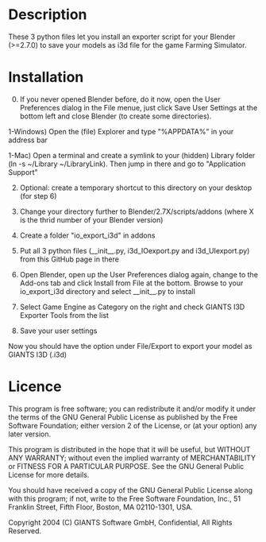 # Description

These 3 python files let you install an exporter script for your Blender (>=2.7.0) to save your models as i3d file for the game Farming Simulator.

# Installation

0) If you never opened Blender before, do it now, open the User Preferences dialog in the File menue, just click Save User Settings at the bottom left and close Blender (to create some directories).

1-Windows) Open the (file) Explorer and type "%APPDATA%" in your address bar

1-Mac) Open a terminal and create a symlink to your (hidden) Library folder (ln -s ~/Library ~/LibraryLink). Then jump in there and go to "Application Support"

2) Optional: create a temporary shortcut to this directory on your desktop (for step 6)

3) Change your directory further to Blender/2.7X/scripts/addons (where X is the thrid number of your Blender version)

4) Create a folder "io_export_i3d" in addons

5) Put all 3 python files (\_\_init\_\_.py, i3d_IOexport.py and i3d_UIexport.py) from this GitHub page in there

6) Open Blender, open up the User Preferences dialog again, change to the Add-ons tab and click Install from File at the bottom. Browse to your io_export_i3d directory and select \_\_init\_\_.py to install

7) Select Game Engine as Category on the right and check GIANTS I3D Exporter Tools from the list

8) Save your user settings

Now you should have the option under File/Export to export your model as GIANTS I3D (.i3d)

# Licence

This program is free software; you can redistribute it and/or
modify it under the terms of the GNU General Public License
as published by the Free Software Foundation; either version 2
of the License, or (at your option) any later version.

This program is distributed in the hope that it will be useful,
but WITHOUT ANY WARRANTY; without even the implied warranty of
MERCHANTABILITY or FITNESS FOR A PARTICULAR PURPOSE.  See the
GNU General Public License for more details.

You should have received a copy of the GNU General Public License
along with this program; if not, write to the Free Software Foundation,
Inc., 51 Franklin Street, Fifth Floor, Boston, MA 02110-1301, USA.

Copyright 2004 (C) GIANTS Software GmbH, Confidential, All Rights Reserved.
